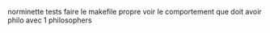 norminette
tests
faire le makefile propre
voir le comportement que doit avoir philo avec 1 philosophers